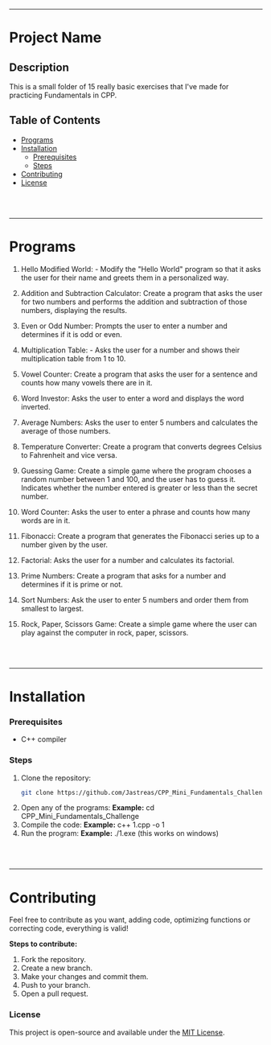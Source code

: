 <hr>

# Project Name

## Description
This is a small folder of 15 really basic exercises that I've made for practicing Fundamentals in CPP.

## Table of Contents
- [Programs](#programs)
- [Installation](#installation)
  - [Prerequisites](#prerequisites)
  - [Steps](#steps)
- [Contributing](#contributing)
- [License](#license)

<br><br><hr>
# Programs

1. Hello Modified World: -
Modify the "Hello World" program so that it asks the user for their name and greets them in a personalized way.

2. Addition and Subtraction Calculator:
Create a program that asks the user for two numbers and performs the addition and subtraction of those numbers, displaying the results.

3. Even or Odd Number:
Prompts the user to enter a number and determines if it is odd or even.

4. Multiplication Table: -
Asks the user for a number and shows their multiplication table from 1 to 10.

5. Vowel Counter:
Create a program that asks the user for a sentence and counts how many vowels there are in it.

6. Word Investor:
Asks the user to enter a word and displays the word inverted.

7. Average Numbers:
Asks the user to enter 5 numbers and calculates the average of those numbers.

8. Temperature Converter:
Create a program that converts degrees Celsius to Fahrenheit and vice versa.

9. Guessing Game:
Create a simple game where the program chooses a random number between 1 and 100, and the user has to guess it. Indicates whether the number entered is greater or less than the secret number.

10. Word Counter:
Asks the user to enter a phrase and counts how many words are in it.

11. Fibonacci:
Create a program that generates the Fibonacci series up to a number given by the user.

12. Factorial:
Asks the user for a number and calculates its factorial.

13. Prime Numbers:
Create a program that asks for a number and determines if it is prime or not.

14. Sort Numbers:
Ask the user to enter 5 numbers and order them from smallest to largest.

15. Rock, Paper, Scissors Game:
Create a simple game where the user can play against the computer in rock, paper, scissors.

<br><br><hr>
# Installation

### Prerequisites

- C++ compiler

### Steps
1. Clone the repository:
   ```bash
   git clone https://github.com/Jastreas/CPP_Mini_Fundamentals_Challenge.git
   ```
2. Open any of the programs:
    **Example:**
    cd CPP_Mini_Fundamentals_Challenge
3. Compile the code:
    **Example:**
    c++ 1.cpp -o 1
4. Run the program:
    **Example:**
    ./1.exe (this works on windows)

<br><br><hr>
# Contributing

Feel free to contribute as you want, adding code, optimizing functions or correcting code, everything is valid!

**Steps to contribute:**
1. Fork the repository.
2. Create a new branch.
3. Make your changes and commit them.
4. Push to your branch.
5. Open a pull request.

### License
This project is open-source and available under the [MIT License](LICENSE).